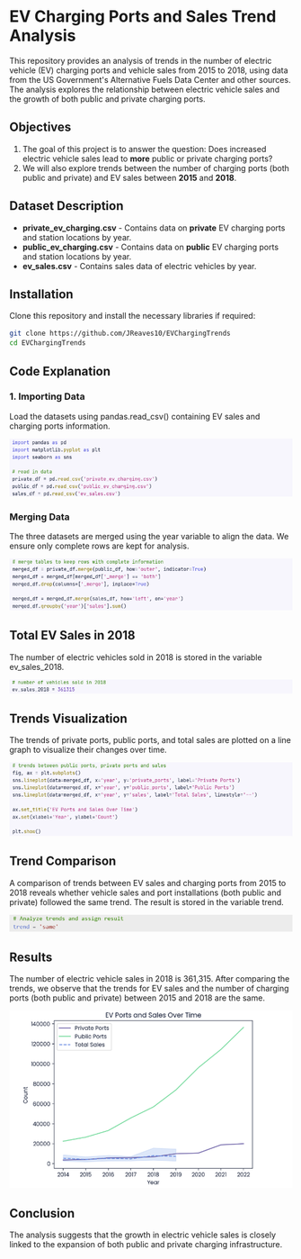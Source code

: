 # EV Charging Ports and Sales Trend Analysis

This repository provides an analysis of trends in the number of electric vehicle (EV) charging ports and vehicle sales from 2015 to 2018, using data from the US Government's Alternative Fuels Data Center and other sources. The analysis explores the relationship between electric vehicle sales and the growth of both public and private charging ports.

## Objectives
1. The goal of this project is to answer the question: Does increased electric vehicle sales lead to **more** public or private charging ports?
2. We will also explore trends between the number of charging ports (both public and private) and EV sales between **2015** and **2018**.

## Dataset Description
- **private_ev_charging.csv** - Contains data on **private** EV charging ports and station locations by year.
- **public_ev_charging.csv** - Contains data on **public** EV charging ports and station locations by year.
- **ev_sales.csv** - Contains sales data of electric vehicles by year.

## Installation
Clone this repository and install the necessary libraries if required:
```bash
git clone https://github.com/JReaves10/EVChargingTrends
cd EVChargingTrends
```

## Code Explanation
### 1. Importing Data
Load the datasets using pandas.read_csv() containing EV sales and charging ports information.

![](first.png)

### Merging Data
The three datasets are merged using the year variable to align the data. We ensure only complete rows are kept for analysis.

![](second.png)

## Total EV Sales in 2018
The number of electric vehicles sold in 2018 is stored in the variable ev_sales_2018.

![](third.png)

## Trends Visualization
The trends of private ports, public ports, and total sales are plotted on a line graph to visualize their changes over time.

![](fourth.png)

## Trend Comparison
A comparison of trends between EV sales and charging ports from 2015 to 2018 reveals whether vehicle sales and port installations (both public and private) followed the same trend. The result is stored in the variable trend.

![](trend.png)

## Results
The number of electric vehicle sales in 2018 is 361,315. After comparing the trends, we observe that the trends for EV sales and the number of charging ports (both public and private) between 2015 and 2018 are the same.

![](fifth.png)

## Conclusion
The analysis suggests that the growth in electric vehicle sales is closely linked to the expansion of both public and private charging infrastructure.
